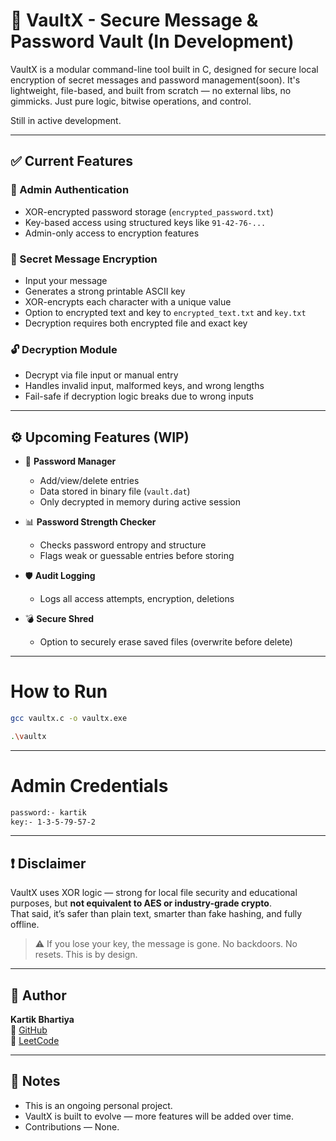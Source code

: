 # 🔐 VaultX - Secure Message & Password Vault (In Development)

VaultX is a modular command-line tool built in C, designed for secure local encryption of secret messages and  password management(soon). It's lightweight, file-based, and built from scratch — no external libs, no gimmicks. Just pure logic, bitwise operations, and control.

Still in active development.

---

## ✅ Current Features

### 🔑 Admin Authentication
- XOR-encrypted password storage (`encrypted_password.txt`)
- Key-based access using structured keys like `91-42-76-...`
- Admin-only access to encryption features

### 📄 Secret Message Encryption
- Input your message
- Generates a strong printable ASCII key
- XOR-encrypts each character with a unique value
- Option to encrypted text and key to `encrypted_text.txt` and `key.txt`
- Decryption requires both encrypted file and exact key

### 🔓 Decryption Module
- Decrypt via file input or manual entry
- Handles invalid input, malformed keys, and wrong lengths
- Fail-safe if decryption logic breaks due to wrong inputs

---

## ⚙️ Upcoming Features (WIP)

- 🧾 **Password Manager**
  - Add/view/delete entries
  - Data stored in binary file (`vault.dat`)
  - Only decrypted in memory during active session

- 📊 **Password Strength Checker**
  - Checks password entropy and structure
  - Flags weak or guessable entries before storing

- 🛡️ **Audit Logging**
  - Logs all access attempts, encryption, deletions

- 💣 **Secure Shred**
  - Option to securely erase saved files (overwrite before delete)

---

# How to Run

```bash
gcc vaultx.c -o vaultx.exe
```
```bash
.\vaultx
```
---

# Admin Credentials

```bash
password:- kartik
key:- 1-3-5-79-57-2
```
---
## ❗ Disclaimer

VaultX uses XOR logic — strong for local file security and educational purposes, but **not equivalent to AES or industry-grade crypto**.  
That said, it’s safer than plain text, smarter than fake hashing, and fully offline.

> ⚠️ If you lose your key, the message is gone. No backdoors. No resets. This is by design.

---

## 👤 Author

**Kartik Bhartiya**  
🔗 [GitHub](https://github.com/kartikbhartiya)  
🧠 [LeetCode](https://leetcode.com/kartikbhartiya)

---

## 💬 Notes

- This is an ongoing personal project.
- VaultX is built to evolve — more features will be added over time.
- Contributions — None.
